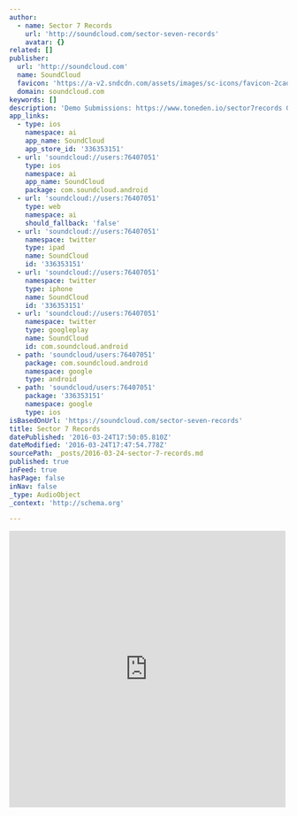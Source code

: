 ```yaml
---
author:
  - name: Sector 7 Records
    url: 'http://soundcloud.com/sector-seven-records'
    avatar: {}
related: []
publisher:
  url: 'http://soundcloud.com'
  name: SoundCloud
  favicon: 'https://a-v2.sndcdn.com/assets/images/sc-icons/favicon-2cadd14b.ico'
  domain: soundcloud.com
keywords: []
description: 'Demo Submissions: https://www.toneden.io/sector7records General Inquires: SectorSevenRecords@gmail.com Sector 7 Records has one purpose: Expose the world to amazing electronic music artists and sounds. Originating from Columbus Ohio, S7R accepts any genre.'
app_links:
  - type: ios
    namespace: ai
    app_name: SoundCloud
    app_store_id: '336353151'
  - url: 'soundcloud://users:76407051'
    type: ios
    namespace: ai
    app_name: SoundCloud
    package: com.soundcloud.android
  - url: 'soundcloud://users:76407051'
    type: web
    namespace: ai
    should_fallback: 'false'
  - url: 'soundcloud://users:76407051'
    namespace: twitter
    type: ipad
    name: SoundCloud
    id: '336353151'
  - url: 'soundcloud://users:76407051'
    namespace: twitter
    type: iphone
    name: SoundCloud
    id: '336353151'
  - url: 'soundcloud://users:76407051'
    namespace: twitter
    type: googleplay
    name: SoundCloud
    id: com.soundcloud.android
  - path: 'soundcloud/users:76407051'
    package: com.soundcloud.android
    namespace: google
    type: android
  - path: 'soundcloud/users:76407051'
    package: '336353151'
    namespace: google
    type: ios
isBasedOnUrl: 'https://soundcloud.com/sector-seven-records'
title: Sector 7 Records
datePublished: '2016-03-24T17:50:05.810Z'
dateModified: '2016-03-24T17:47:54.778Z'
sourcePath: _posts/2016-03-24-sector-7-records.md
published: true
inFeed: true
hasPage: false
inNav: false
_type: AudioObject
_context: 'http://schema.org'

---
```

<iframe src="https://cdn.embedly.com/widgets/media.html?src=https%3A%2F%2Fw.soundcloud.com%2Fplayer%2F%3Fvisual%3Dtrue%26url%3Dhttp%253A%252F%252Fapi.soundcloud.com%252Fusers%252F76407051%26show_artwork%3Dtrue&amp;url=https%3A%2F%2Fsoundcloud.com%2Fsector-seven-records&amp;image=http%3A%2F%2Fi1.sndcdn.com%2Favatars-000205975785-5ij3rh-t500x500.jpg&amp;key=b7d04c9b404c499eba89ee7072e1c4f7&amp;type=text%2Fhtml&amp;schema=soundcloud" width="500" height="500" scrolling="no" frameborder="0" allowfullscreen="allowfullscreen" style=""></iframe>